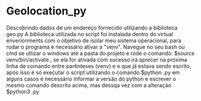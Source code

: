 # Geolocation_py
Descobrindo dados de um endereço fornecido utilizando a biblioteca geo.py
A biblioteca utilizada no script foi instalada dentro do virtual enverionments com o objetivo de isolar meu sistema operacional, para rodar o programa é necessário ativar a "venv".
Navegue no seu bash ou cmd se utlizar o windows até a pasta do projeto e rode o comando: $source venv/bin/activate , se ela for ativada com sucesso irá aprecer na próxima linha de comando entre parênteses (venv) e o que já estava sendo escrito, após isso é só executar o script utilizando o comando $python <nome do arquivo>.py em alguns casos é necessário informar a versão do python e escrever o mesmo comando descrito acima, mas dessqa vez com a alteração $python3 <nome do arquivo>.py
